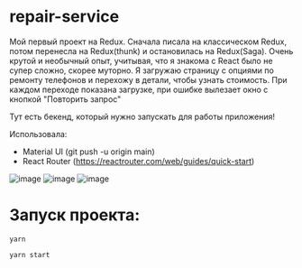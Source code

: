 # repair-service
Мой первый проект на Redux. Сначала писала на классическом  Redux, потом перенесла на Redux(thunk) и остановилась на Redux(Saga). 
Очень крутой и необычный опыт, учитывая, что я знакома с React было не супер сложно, скорее муторно.
Я загружаю страницу с опциями по ремонту телефонов и перехожу в детали, чтобы узнать стоимость. При каждом переходе показана загрузке, при ошибке вылезает окно с кнопкой "Повторить запрос"
 
 Тут есть бекенд, который нужно запускать для работы приложения!
 
 Использовала:
 - Material UI (git push -u origin main)
 - React Router (https://reactrouter.com/web/guides/quick-start)




![image](https://user-images.githubusercontent.com/58260898/118415383-ae525f80-b6b2-11eb-9930-c03ead626d45.png)
![image](https://user-images.githubusercontent.com/58260898/118415390-b7433100-b6b2-11eb-8958-fd5c8b56e457.png)
![image](https://user-images.githubusercontent.com/58260898/118415392-b9a58b00-b6b2-11eb-8ff1-32045e5aac48.png)











# Запуск проекта:

`yarn`

`yarn start`
